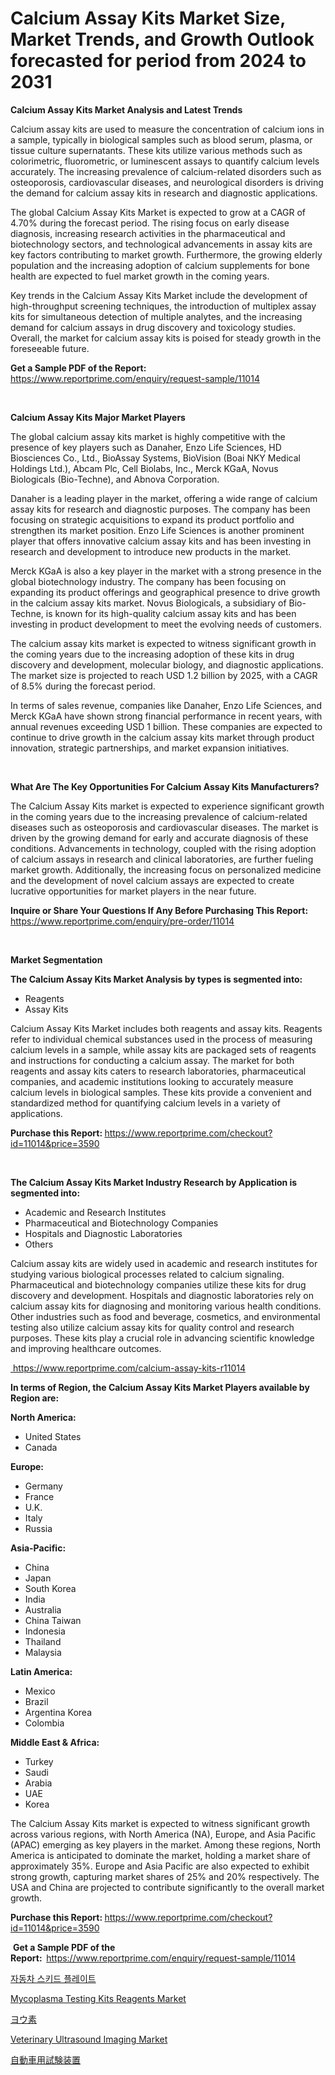 <p><h1>Calcium Assay Kits Market Size, Market Trends, and Growth Outlook forecasted for period from 2024 to 2031</h1></p><p><strong>Calcium Assay Kits Market Analysis and Latest Trends</strong></p>
<p><p>Calcium assay kits are used to measure the concentration of calcium ions in a sample, typically in biological samples such as blood serum, plasma, or tissue culture supernatants. These kits utilize various methods such as colorimetric, fluorometric, or luminescent assays to quantify calcium levels accurately. The increasing prevalence of calcium-related disorders such as osteoporosis, cardiovascular diseases, and neurological disorders is driving the demand for calcium assay kits in research and diagnostic applications.</p><p>The global Calcium Assay Kits Market is expected to grow at a CAGR of 4.70% during the forecast period. The rising focus on early disease diagnosis, increasing research activities in the pharmaceutical and biotechnology sectors, and technological advancements in assay kits are key factors contributing to market growth. Furthermore, the growing elderly population and the increasing adoption of calcium supplements for bone health are expected to fuel market growth in the coming years.</p><p>Key trends in the Calcium Assay Kits Market include the development of high-throughput screening techniques, the introduction of multiplex assay kits for simultaneous detection of multiple analytes, and the increasing demand for calcium assays in drug discovery and toxicology studies. Overall, the market for calcium assay kits is poised for steady growth in the foreseeable future.</p></p>
<p><strong>Get a Sample PDF of the Report:&nbsp;</strong> <a href="https://www.reportprime.com/enquiry/request-sample/11014">https://www.reportprime.com/enquiry/request-sample/11014</a></p>
<p>&nbsp;</p>
<p><strong>Calcium Assay Kits Major Market Players</strong></p>
<p><p>The global calcium assay kits market is highly competitive with the presence of key players such as Danaher, Enzo Life Sciences, HD Biosciences Co., Ltd., BioAssay Systems, BioVision (Boai NKY Medical Holdings Ltd.), Abcam Plc, Cell Biolabs, Inc., Merck KGaA, Novus Biologicals (Bio-Techne), and Abnova Corporation.</p><p>Danaher is a leading player in the market, offering a wide range of calcium assay kits for research and diagnostic purposes. The company has been focusing on strategic acquisitions to expand its product portfolio and strengthen its market position. Enzo Life Sciences is another prominent player that offers innovative calcium assay kits and has been investing in research and development to introduce new products in the market.</p><p>Merck KGaA is also a key player in the market with a strong presence in the global biotechnology industry. The company has been focusing on expanding its product offerings and geographical presence to drive growth in the calcium assay kits market. Novus Biologicals, a subsidiary of Bio-Techne, is known for its high-quality calcium assay kits and has been investing in product development to meet the evolving needs of customers.</p><p>The calcium assay kits market is expected to witness significant growth in the coming years due to the increasing adoption of these kits in drug discovery and development, molecular biology, and diagnostic applications. The market size is projected to reach USD 1.2 billion by 2025, with a CAGR of 8.5% during the forecast period.</p><p>In terms of sales revenue, companies like Danaher, Enzo Life Sciences, and Merck KGaA have shown strong financial performance in recent years, with annual revenues exceeding USD 1 billion. These companies are expected to continue to drive growth in the calcium assay kits market through product innovation, strategic partnerships, and market expansion initiatives.</p></p>
<p>&nbsp;</p>
<p><strong>What Are The Key Opportunities For Calcium Assay Kits Manufacturers?</strong></p>
<p><p>The Calcium Assay Kits market is expected to experience significant growth in the coming years due to the increasing prevalence of calcium-related diseases such as osteoporosis and cardiovascular diseases. The market is driven by the growing demand for early and accurate diagnosis of these conditions. Advancements in technology, coupled with the rising adoption of calcium assays in research and clinical laboratories, are further fueling market growth. Additionally, the increasing focus on personalized medicine and the development of novel calcium assays are expected to create lucrative opportunities for market players in the near future.</p></p>
<p><strong>Inquire or Share Your Questions If Any Before Purchasing This Report:</strong> <a href="https://www.reportprime.com/enquiry/pre-order/11014">https://www.reportprime.com/enquiry/pre-order/11014</a></p>
<p>&nbsp;</p>
<p><strong>Market Segmentation</strong></p>
<p><strong>The Calcium Assay Kits Market Analysis by types is segmented into:</strong></p>
<p><ul><li>Reagents</li><li>Assay Kits</li></ul></p>
<p><p>Calcium Assay Kits Market includes both reagents and assay kits. Reagents refer to individual chemical substances used in the process of measuring calcium levels in a sample, while assay kits are packaged sets of reagents and instructions for conducting a calcium assay. The market for both reagents and assay kits caters to research laboratories, pharmaceutical companies, and academic institutions looking to accurately measure calcium levels in biological samples. These kits provide a convenient and standardized method for quantifying calcium levels in a variety of applications.</p></p>
<p><strong>Purchase this Report:&nbsp;</strong><a href="https://www.reportprime.com/checkout?id=11014&price=3590">https://www.reportprime.com/checkout?id=11014&price=3590</a></p>
<p>&nbsp;</p>
<p><strong>The Calcium Assay Kits Market Industry Research by Application is segmented into:</strong></p>
<p><ul><li>Academic and Research Institutes</li><li>Pharmaceutical and Biotechnology Companies</li><li>Hospitals and Diagnostic Laboratories</li><li>Others</li></ul></p>
<p><p>Calcium assay kits are widely used in academic and research institutes for studying various biological processes related to calcium signaling. Pharmaceutical and biotechnology companies utilize these kits for drug discovery and development. Hospitals and diagnostic laboratories rely on calcium assay kits for diagnosing and monitoring various health conditions. Other industries such as food and beverage, cosmetics, and environmental testing also utilize calcium assay kits for quality control and research purposes. These kits play a crucial role in advancing scientific knowledge and improving healthcare outcomes.</p></p>
<p><a href="https://www.reportprime.com/calcium-assay-kits-r11014">&nbsp;https://www.reportprime.com/calcium-assay-kits-r11014</a></p>
<p><strong>In terms of Region, the Calcium Assay Kits Market Players available by Region are:</strong></p>
<p>
    <p> <strong> North America: </strong>
        <ul>
            <li>United States</li>
            <li>Canada</li>
        </ul>
        </p> 
    <p> <strong> Europe: </strong>
        <ul>
            <li>Germany</li>
            <li>France</li>
            <li>U.K.</li>
            <li>Italy</li>
            <li>Russia</li>
        </ul>
        </p> 
    <p> <strong> Asia-Pacific: </strong>
        <ul>
            <li>China</li>
            <li>Japan</li>
            <li>South Korea</li>
            <li>India</li>
            <li>Australia</li>
            <li>China Taiwan</li>
            <li>Indonesia</li>
            <li>Thailand</li>
            <li>Malaysia</li>
        </ul>
        </p> 
    <p> <strong> Latin America: </strong>
        <ul>
            <li>Mexico</li>
            <li>Brazil</li>
            <li>Argentina Korea</li>
            <li>Colombia</li>
        </ul>
        </p> 
    <p> <strong> Middle East & Africa: </strong>
        <ul>
            <li>Turkey</li>
            <li>Saudi</li>
            <li>Arabia</li>
            <li>UAE</li>
            <li>Korea</li>
        </ul>
    </p>
    </p>
<p><p>The Calcium Assay Kits market is expected to witness significant growth across various regions, with North America (NA), Europe, and Asia Pacific (APAC) emerging as key players in the market. Among these regions, North America is anticipated to dominate the market, holding a market share of approximately 35%. Europe and Asia Pacific are also expected to exhibit strong growth, capturing market shares of 25% and 20% respectively. The USA and China are projected to contribute significantly to the overall market growth.</p></p>
<p><strong>Purchase this Report: </strong><a href="https://www.reportprime.com/checkout?id=11014&price=3590">https://www.reportprime.com/checkout?id=11014&price=3590</a></p>
<p>&nbsp;<strong>Get a Sample PDF of the Report:&nbsp;&nbsp;</strong><a href="https://www.reportprime.com/enquiry/request-sample/11014">https://www.reportprime.com/enquiry/request-sample/11014</a></p>
<p><strong></strong></p>
<p><p><a href="https://github.com/shade463/Market-Research-Report-List-1/blob/main/326239474773.md">자동차 스키드 플레이트</a></p><p><a href="https://github.com/joannesouthgate/Market-Research-Report-List-3/blob/main/mycoplasma-testing-kits-reagents-market.md">Mycoplasma Testing Kits Reagents Market</a></p><p><a href="https://github.com/CieloStamm/Market-Research-Report-List-1/blob/main/166585580016.md">ヨウ素</a></p><p><a href="https://github.com/wwwkeltoum/Market-Research-Report-List-3/blob/main/veterinary-ultrasound-imaging-market.md">Veterinary Ultrasound Imaging Market</a></p><p><a href="https://github.com/nemesis2824/Market-Research-Report-List-1/blob/main/742303180015.md">自動車用試験装置</a></p></p>